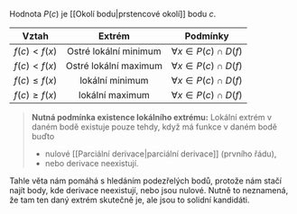 Hodnota $P(c)$ je [[Okolí bodu|prstencové okolí]] bodu $c$.

|Vztah|Extrém|Podmínky|
|:--:|:--:|:--:|
|$f(c) < f(x)$|Ostré lokální minimum|$\forall{x} \in P(c) \cap D(f)$
|$f(c) < f(x)$|Ostré lokální maximum|$\forall{x} \in P(c) \cap D(f)$
|$f(c) \le f(x)$|lokální minimum|$\forall{x} \in P(c) \cap D(f)$
|$f(c) \ge f(x)$|lokální maximum|$\forall{x} \in P(c) \cap D(f)$|

>**Nutná podmínka existence lokálního extrému:**
>Lokální extrém v daném bodě existuje pouze tehdy, když má funkce v daném bodě buďto 
>- nulové [[Parciální derivace|parciální derivace]] (prvního řádu), 
>- nebo derivace neexistují.

Tahle věta nám pomáhá s hledáním podezřelých bodů, protože nám stačí najít body, kde derivace neexistují, nebo jsou nulové. Nutně to neznamená, že tam ten daný extrém skutečně je, ale jsou to solidní kandidáti.